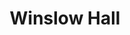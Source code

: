 ---
categories:
- '1880'
- '2000'
events:
- audio_id: null
  building: Winslow Hall
  categories: winslow-hall
  description: The African-American Student Advisory Council begans issuing report
    cards grading the university on enrollment, retention, and graduation of African-American
    students. The report card gave NCSU an F for recruiting black students.
  event_decade: '2000'
  event_id: '34'
  excerpt: The African-American Student Advisory Council begans issuing report cards
    grading the university on enrollment, retention, and graduation of African-American
    students. The report card gave NCSU an F for recruiting black students.
  iiif_crop: null
  image id (orig): mc00336_Winslow-Hall-Mar-2010
  image_caption: null
  image_id: mc00336_Winslow-Hall-Mar-2010
  image_type: null
  redirect_from: null
  start_date: 01/01/2002
  title: African-American Student Advisory Council Report Cards
  year: '2002'
- audio_id: null
  building: Winslow Hall
  categories: winslow-hall
  description: The unit moved into Winslow Hall when the Alumni Association went to
    a new building on Centennial Campus.
  event_decade: '2000'
  event_id: '35'
  excerpt: The unit moved into Winslow Hall when the Alumni Association went to a
    new building on Centennial Campus.
  iiif_crop: null
  image id (orig): mc00336_Winslow-Hall-Mar-2010
  image_caption: null
  image_id: mc00336_Winslow-Hall-Mar-2010
  image_type: null
  redirect_from: null
  start_date: 01/01/2006
  title: Office for Diversity and African American Affairs moves to Winslow Hall
  year: '2006'
- audio_id: null
  building: Winslow Hall
  categories: winslow-hall
  description: The Office for Diversity and Inclusion moved to Winslow Hall, following
    the completion of a new Alumni Association building on Centennial Campus in 2006.
  event_decade: '2000'
  event_id: '54'
  excerpt: The Office for Diversity and Inclusion moved to Winslow Hall, following
    the completion of a new Alumni Association building on Centennial Campus in 2006.
  iiif_crop: null
  image id (orig): mc00336_Winslow-Hall-Nov-2009
  image_caption: null
  image_id: mc00336_Winslow-Hall-Nov-2009
  image_type: null
  redirect_from: /events/51/index.html
  start_date: 01/01/2006
  title: Office for Diversity and Inclusion Moves to Winslow Hall
  year: '2006'
- audio_id: null
  building: Winslow Hall
  categories: winslow-hall
  description: An early female African American employee of the university was "Aunt"
    Ellen McGuire, who began working at NC State in 1889. McGuire worked at State
    for 50 years, retiring in 1939. According to a 1939 Technician article, McGuire
    was born into slavery on a North Carolina plantation. Although McGuire maintained
    many responsibilities during the time she was employed by the college, she spent
    her last 31 years working in the infirmary.
  event_decade: '1880'
  event_id: '69'
  excerpt: An early female African American employee of the university was "Aunt"
    Ellen McGuire, who began working at NC State in 1889. McGuire worked at State
    for 50 years, retiring in 1939. According to a 1939 Technician article, McGuire
    was born into slavery on a North Carolina plantation. Although McGuire maintained
    many responsibilities during the time she was employed by the college, she spent
    her last 31 years working in the infirmary.
  iiif_crop: null
  image id (orig): 0003912
  image_caption: null
  image_id: 0003912
  image_type: null
  redirect_from: /events/33/index.html
  start_date: '1889'
  title: Former Slave Began 50 Year Career at University
  year: '1889'
- audio_id: null
  building: Winslow Hall
  categories: winslow-hall
  description: University administration created the position of Vice Provost for
    Diversity and African-American Affairs. One stated goal of this position was to
    improve the experience of black students and other minorities.
  event_decade: '2000'
  event_id: '70'
  excerpt: University administration created the position of Vice Provost for Diversity
    and African-American Affairs. One stated goal of this position was to improve
    the experience of black students and other minorities.
  iiif_crop: null
  image id (orig): mc00336_Winslow-Hall-Nov-2009
  image_caption: null
  image_id: mc00336_Winslow-Hall-Nov-2009
  image_type: null
  redirect_from: /events/32/index.html
  start_date: 01/01/2000
  title: Vice Provost for Diversity and African-American Affairs
  year: '2000'
lat: '35.784901'
layout: post
lng: '-78.664101'
order: 4
permalink: places/winslow-hall/
place: winslow-hall
title: Winslow Hall

---